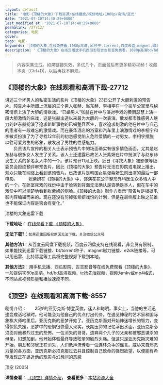 ```yaml
---
layout: default
title: '电影《顶楼的大象》下载资源/在线播放/视频地址/1080p/高清/蓝光'
date: "2021-07-10T14:40:29+0800"
last_modified_at: "2021-07-10T14:40:29+0800"
permalink: /27712/
categories: 电影
cover:
tags: 电影
keywords: '顶楼的大象,在线免费看,1080p高清,bt种子,torrent,百度云盘,magnet,磁力链,迅雷下载资源'
description: '《顶楼的大象》在线云播放手机西瓜影院吉吉影音免费看，1080p高清bd/hd未删减完整版和tc抢先枪版，mkv/mp4格式，附带bt/torrent种子、magnet/磁力链、百度云盘、网盘资源迅雷下载链接'
---
```


>内容采集生成，如果链接失效，多试几个，页面最后有更多精彩视频！收藏本页（Ctrl+D)，以后再找不麻烦。


## 《顶楼的大象》在线观看和高清下载-27712

讲述三个坏男人的私密生活的影片《顶楼的大象》23日公开了大胆刺激的预告片。预告片中所谓上流层的三个男人张赫、赵东赫、李相宇在一个豪华公寓里与秘密情侣上演了大胆的情欲戏。&ldquo;已婚男人”张赫在片中与演对手戏的黄雨瑟慧上演一段大胆激情的床戏，这是张赫出道以来最为大胆的一次表演。散发都市性感男人魅力的赵东赫扮演了追求新鲜事物的已婚整容医生，喜欢追求刺激的他在片中与自己的患者有一段难忘的激情戏。而在豪华酒店的浴室和汽车里上演激情戏的李相宇和李敏贞扮演了为了寻找12年前的初恋感觉陷入危险爱情的一对男女。李相宇摆脱以往可爱男生的形象，散发出了男性的性感魅力。<br />　　负责该片宣传的相关人士表示预告片中的场面确实有很多情色画面，尤其是赵东赫与很多女人发生了关系。该人士还透露已故艺人张紫妍在片中扮演了与赵东赫发生关系的多名女人中的一个。该片预计11月上映。近日《寻找大象》被影像等级委员会拒绝预评审预告片，因此《顶楼的大象》预告片无法在影院或电视上播出，观众只能在网络上看到该预告片。已故该片是韩国女星张紫妍生前出演的最后一部电影。　　　张紫妍在《顶楼的大象》中，饰演花花公子整形外科医生众多情人中的一个。在卧室床戏的戏份中由于脸转到背面无法确认是否确是本人，但在车中的戏份中可以清楚地看到张紫妍的侧脸。《顶楼的大象》制作方表示“预告片是根据电影内容编辑而来的。现在还没有剪掉张紫妍戏份的计划，但是在最终版上映之前谁也不能保证内容是否会有变化。&rdquo;


顶楼的大象迅雷下载

**下载地址**： [在线观看下载 《顶楼的大象》](https://www.993dy.com//vod-detail-id-20744.html) 


**无法下载?**：`如果迅雷因版权原因无法下载，关注微信公众号 `

**其他方法1**：从百度云网盘下载视频，百度云网盘支持在线观看，非会员有限制，如果能找到迅雷下载链接、bt/torrent种子、magnet磁力链接、e2dk链接等，可以用迅雷、比特彗星等工具将完整视频下载到本地。

**其他方法2**：用手机云播、西瓜影院、吉吉影音等在线免费观看《顶楼的大象》，一般提供1080p高清、hd/bd高清视频、tc抢先版视频，视频为mkv或mp4格式，不同站点视频质量和播放速度不同。


## 《顶空》在线观看和高清下载-8557

剧情介绍：　　25岁的亚历克斯·博登英俊，迷人和聪明。事实上，当他的生活迅速变成活地狱时，他可能会为他自己的优点付出代价。在遇见神秘的艺术家和国际象棋大师哈里后，亚历克斯的恶梦开始了。亚历克斯面对开始神迷增长的智力，变得惊慌失挫，恶梦中的恐惧很快侵入现实。长期压抑的记忆浮出水面，亚历克斯必须面对他暴烈过去的恐怖。一位消失的哥哥，遗弃两个儿子的父亲和被邪恶谋杀的母亲。幻想加剧，他开始体验最终导致眩晕的剧烈头痛。但这只是亚历克斯灾难的开始。朋友和邻居正在消失，人们低声流传着一位连环杀手的谣言。威胁来自邪恶力量的各方面，亚历克斯必须克服过去并且控制自己致命的强烈欲望，以便能有希望发现正在逼近他的现实与幻想间的恶魔


顶空 (2005)

**详情查看**： [《顶空》详情介绍](/movie/8557/)， **查看更多**：[本站资源大全](/movie/t/all/)

